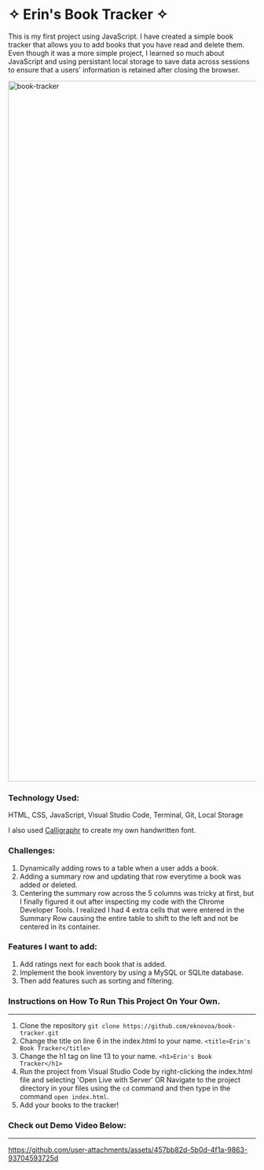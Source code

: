 # &#10023; Erin's Book Tracker &#10023;

This is my first project using JavaScript. I have created a simple book tracker that allows you to add books that you have read and delete them. Even though it was a more simple project, I learned so much about JavaScript and using persistant local storage to save data across sessions to ensure that a users' information is retained after closing the browser.

<img width="1423" alt="book-tracker" src="https://github.com/user-attachments/assets/bf878f6c-68b1-4732-a048-05a93a30e1ec" />


### Technology Used:
HTML, CSS, JavaScript, Visual Studio Code, Terminal, Git, Local Storage

I also used [Calligraphr](https://www.calligraphr.com/en/) to create my own handwritten font.

### Challenges:
1. Dynamically adding rows to a table when a user adds a book.
2. Adding a summary row and updating that row everytime a book was added or deleted.
3. Centering the summary row across the 5 columns was tricky at first, but I finally figured it out after inspecting my code with the Chrome Developer Tools. I realized I had 4 extra cells that were entered in the Summary Row causing the entire table to shift to the left and not be centered in its container.


### Features I want to add:
1. Add ratings next for each book that is added.
2. Implement the book inventory by using a MySQL or SQLite database.
3. Then add features such as sorting and filtering.



### Instructions on How To Run This Project On Your Own.
---
1. Clone the repository
   `git clone https://github.com/eknovoa/book-tracker.git`
2. Change the title on line 6 in the index.html to your name.
   `<title>Erin's Book Tracker</title>`
3. Change the h1 tag on line 13 to your name.
   `<h1>Erin's Book Tracker</h1>`
4. Run the project from Visual Studio Code by right-clicking the index.html file and selecting 'Open Live with Server'
   OR
   Navigate to the project directory in your files using the `cd` command and then type in the command `open index.html`.
5. Add your books to the tracker!


### Check out Demo Video Below:
---

https://github.com/user-attachments/assets/457bb82d-5b0d-4f1a-9863-93704593725d


